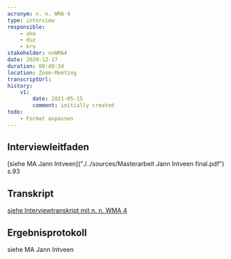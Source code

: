 ```yaml
---
acronym: n. n. WMA 4
type: interview
responsible: 
    - ako
    - duz
    - kru
stakeholder: nnWMA4
date: 2020-12-17
duration: 00:40:34
location: Zoom-Meeting
transcriptUrl: 
history:
    v1:
        date: 2021-05-15
        comment: initially created
todo: 
    - Format anpassen
---
```

## Interviewleitfaden
[siehe MA Jann Intveen]("./../sources/Masterarbeit Jann Intveen final.pdf") s.93

## Transkript
[siehe Interviewtranskript mit n. n. WMA 4](./../sources/jintveen_MA_nnWMA4_transkript.md)

## Ergebnisprotokoll
siehe MA Jann Intveen <!-- Nicht vorhanden? Zumindest nicht in der MA selbst -->